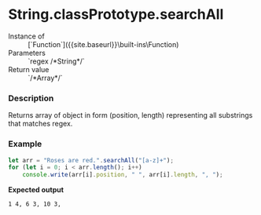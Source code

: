 # String.classPrototype.searchAll

<dl>
<dt> Instance of </dt><dd markdown="1">
 [`Function`]({{site.baseurl}}\built-ins\Function) 
</dd>
<dt> Parameters </dt><dd markdown="1">
 `regex /*String*/` 
</dd>
<dt> Return value </dt><dd markdown="1">
 `/*Array*/` 
</dd>
</dl>

### Description

Returns array of object in form (position, length)
representing all substrings that matches regex.

### Example

```js
let arr = "Roses are red.".searchAll("[a-z]+");
for (let i = 0; i < arr.length(); i++)
    console.write(arr[i].position, " ", arr[i].length, ", ");
```

**Expected output**

```
1 4, 6 3, 10 3, 
```

